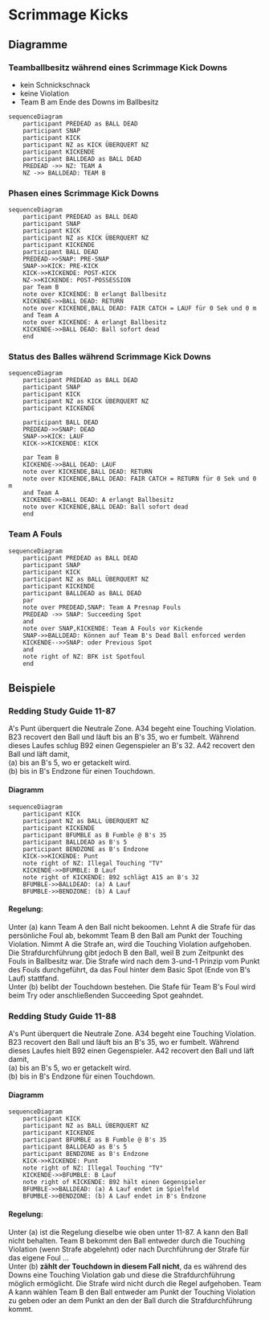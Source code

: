 # Scrimmage Kicks

## Diagramme

### Teamballbesitz während eines Scrimmage Kick Downs

- kein Schnickschnack
- keine Violation
- Team B am Ende des Downs im Ballbesitz

```mermaid
sequenceDiagram
    participant PREDEAD as BALL DEAD
    participant SNAP
    participant KICK
    participant NZ as KICK ÜBERQUERT NZ
    participant KICKENDE
    participant BALLDEAD as BALL DEAD
    PREDEAD ->> NZ: TEAM A
    NZ ->> BALLDEAD: TEAM B
```


### Phasen eines Scrimmage Kick Downs

```mermaid
sequenceDiagram
    participant PREDEAD as BALL DEAD
    participant SNAP
    participant KICK
    participant NZ as KICK ÜBERQUERT NZ
    participant KICKENDE
    participant BALL DEAD
    PREDEAD->>SNAP: PRE-SNAP
    SNAP->>KICK: PRE-KICK
    KICK->>KICKENDE: POST-KICK
    NZ->>KICKENDE: POST-POSSESSION
    par Team B
    note over KICKENDE: B erlangt Ballbesitz
    KICKENDE->>BALL DEAD: RETURN
    note over KICKENDE,BALL DEAD: FAIR CATCH = LAUF für 0 Sek und 0 m
    and Team A
    note over KICKENDE: A erlangt Ballbesitz 
    KICKENDE->>BALL DEAD: Ball sofort dead   
    end
```
### Status des Balles während Scrimmage Kick Downs

```mermaid
sequenceDiagram
    participant PREDEAD as BALL DEAD
    participant SNAP
    participant KICK
    participant NZ as KICK ÜBERQUERT NZ
    participant KICKENDE
    
    participant BALL DEAD
    PREDEAD->>SNAP: DEAD
    SNAP->>KICK: LAUF
    KICK->>KICKENDE: KICK

    par Team B
    KICKENDE->>BALL DEAD: LAUF
    note over KICKENDE,BALL DEAD: RETURN
    note over KICKENDE,BALL DEAD: FAIR CATCH = RETURN für 0 Sek und 0 m
    and Team A
    KICKENDE->>BALL DEAD: A erlangt Ballbesitz 
    note over KICKENDE,BALL DEAD: Ball sofort dead   
    end

```

### Team A Fouls

``` mermaid
sequenceDiagram
    participant PREDEAD as BALL DEAD
    participant SNAP
    participant KICK
    participant NZ as BALL ÜBERQUERT NZ
    participant KICKENDE
    participant BALLDEAD as BALL DEAD
    par
    note over PREDEAD,SNAP: Team A Presnap Fouls
    PREDEAD ->> SNAP: Succeeding Spot 
    and
    note over SNAP,KICKENDE: Team A Fouls vor Kickende
    SNAP->>BALLDEAD: Können auf Team B's Dead Ball enforced werden
    KICKENDE-->>SNAP: oder Previous Spot
    and
    note right of NZ: BFK ist Spotfoul
    end
```

<!--
### zu viel in einer Grafik


``` mermaid
sequenceDiagram 
    Dead->>+Snap: 
    Snap->>Lauf A: 
    Lauf A->>Kick: mit Kick wird Lauf zum Teil des SK Spiels
    Kick->>Kickende: überquert neutrale Zone 
    Kickende->>Lauf B: es muss kein Lauf folgen
    rect rgb(200, 150, 255)
    note over Dead,Snap: Fouls vor dem  Snap
    note over Snap: Fouls beim Snap
    end
    note over Snap,Kick: Team A Fouls können auf B's Dead Ball übertragen werden
    note over Snap,Kick: Team B Fouls - Previous Spot 
    note over Snap,Kickende: Scrimmage Kick Spiel
    note over Kick,Kickende: PSK Fenster
    note over Snap,Kick: Teamballbesitz A
    note over Kick,Lauf B: Teamballbesitz B
```
-->

## Beispiele

### Redding Study Guide 11-87

A's Punt überquert die Neutrale Zone. A34 begeht eine Touching Violation. B23 recovert den Ball und läuft bis an B's 35, wo er fumbelt. Während dieses Laufes schlug B92 einen Gegenspieler an B's 32. A42 recovert den Ball und läft damit,  
(a) bis an B's 5, wo er getackelt wird.  
(b) bis in B's Endzone für einen Touchdown.  

#### Diagramm

```mermaid
sequenceDiagram
    participant KICK
    participant NZ as BALL ÜBERQUERT NZ
    participant KICKENDE
    participant BFUMBLE as B Fumble @ B's 35
    participant BALLDEAD as B's 5
    participant BENDZONE as B's Endzone
    KICK->>KICKENDE: Punt
    note right of NZ: Illegal Touching "TV"
    KICKENDE->>BFUMBLE: B Lauf
    note right of KICKENDE: B92 schlägt A15 an B's 32
    BFUMBLE->>BALLDEAD: (a) A Lauf
    BFUMBLE->>BENDZONE: (b) A Lauf
```

#### Regelung:  
Unter (a) kann Team A den Ball nicht bekoomen. Lehnt A die Strafe für das persönliche Foul ab, bekommt Team B den Ball am Punkt der Touching Violation. Nimmt A die Strafe an, wird die Touching Violation aufgehoben. Die Strafdurchführung gibt jedoch B den Ball, weil B zum Zeitpunkt des Fouls in Ballbesitz war. Die Strafe wird nach dem 3-und-1 Prinzip vom Punkt des Fouls durchgeführt, da das Foul hinter dem Basic Spot (Ende von B's Lauf) stattfand.  
Unter (b) belibt der Touchdown bestehen. Die Stafe für Team B's Foul wird beim Try oder anschließenden Succeeding Spot geahndet.

### Redding Study Guide 11-88

A's Punt überquert die Neutrale Zone. A34 begeht eine Touching Violation. B23 recovert den Ball und läuft bis an B's 35, wo er fumbelt. Während dieses Laufes hielt  B92 einen Gegenspieler. A42 recovert den Ball und läft damit,  
(a) bis an B's 5, wo er getackelt wird.  
(b) bis in B's Endzone für einen Touchdown.  

#### Diagramm
```mermaid
sequenceDiagram
    participant KICK
    participant NZ as BALL ÜBERQUERT NZ
    participant KICKENDE
    participant BFUMBLE as B Fumble @ B's 35
    participant BALLDEAD as B's 5
    participant BENDZONE as B's Endzone
    KICK->>KICKENDE: Punt
    note right of NZ: Illegal Touching "TV"
    KICKENDE->>BFUMBLE: B Lauf
    note right of KICKENDE: B92 hält einen Gegenspieler
    BFUMBLE->>BALLDEAD: (a) A Lauf endet im Spielfeld
    BFUMBLE->>BENDZONE: (b) A Lauf endet in B's Endzone
```

#### Regelung:  

Unter (a) ist die Regelung dieselbe wie oben unter 11-87. A kann den Ball nicht behalten. Team B bekommt den Ball entweder durch die Touching Violation (wenn Strafe abgelehnt) oder nach Durchführung der Strafe für das eigene Foul ...  
Unter (b) **zählt der Touchdown in diesem Fall nicht**, da es während des Downs eine Touching Violation gab und diese die Strafdurchführung möglich ermöglicht. Die Strafe wird nicht durch die Regel aufgehoben. Team A kann wählen Team B den Ball entweder am Punkt der Touching Violation zu geben oder an dem Punkt an den der Ball durch die Strafdurchführung kommt.  
